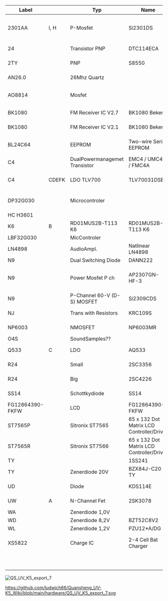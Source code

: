 
Label |   | Typ | Name | Pin | Case | Manufacturer | Datasheet-Link | Param1 | Param2 | Param3
-- | -- | -- | -- | -- | -- | -- | -- | -- | -- | --
2301AA | I, H | P-Mosfet | Si2301DS | 3 | TO-236 (SOT-23) | Vishay | https://github.com/amnemonic/Quansheng_UV-K5_Firmware/blob/main/hardware/2301A_SI2301_Datasheet.pdf | 2,5V |   | 1,25W
24 |   | Transistor PNP | DTC114ECA | 3 | SOT23 |   | https://github.com/ludwich66/Quansheng_UV-K5_Wiki/blob/main/hardware/24_DTC114ECA_Galaxy%20Electrical.pdf |   |   |  
2TY |   | PNP | S8550 | 3 |   |   | https://github.com/amnemonic/Quansheng_UV-K5_Firmware/blob/main/hardware/S8550-2TY-PNP_Datasheet.pdf |   |   |  
AN26.0 |   | 26Mhz Quartz |   |   |   |   | https://github.com/amnemonic/Quansheng_UV-K5_Firmware/blob/main/hardware/AN26.0_TCXO_KDS_Datasheet.pdf |   |   |  
AO8814 |   | Mosfet |   |   |   | Alpha & Omega Semiconductor, Ltd. | https://github.com/amnemonic/Quansheng_UV-K5_Firmware/blob/main/hardware/AO8814_AlphaOmegaSemiconductors.pdf |   |   |  
BK1080 |   | FM Receiver IC V2.7 | BK1080 Beken | 2x4 |   | Beken | https://github.com/amnemonic/Quansheng_UV-K5_Firmware/blob/main/hardware/BK1080_Datasheet_V2.7.pdf |   |   |  
BK1080 |   | FM Receiver IC V2.1 | BK1080 Beken | 2x4 |   | Beken | https://github.com/amnemonic/Quansheng_UV-K5_Firmware/blob/main/hardware/BK1080_Datasheet_V2.1.pdf |   |   |  
BL24C64 |   | EEPROM | Two-wire Serial EEPROM | 2x4 | JEDEC SOIC | Shanghai Belling Corp., Ltd | https://github.com/ludwich66/Quansheng_UV-K5_Firmware/blob/main/hardware/BL24C64_Datasheet.pdf | 64K 8192*8 |   |  
C4 |   | DualPowermanagemet Transistor | EMC4 / UMC4N / FMC4A | 5 |   |   |   |   |   |  
C4 | CDEFK | LDO TLV700 | TLV70031DSER | 5 | SC-70, SOT | TI | https://github.com/amnemonic/Quansheng_UV-K5_Firmware/blob/main/hardware/C4_TLV700_TI_Datasheet.pdf | 1,8 V |   |  
DP32G030 |   | Microcontroler |   |   |   | Action Dynamic Tech.(HK) Trading Co. |   |   |   |  
HC H3601 |   |   |   | 2x4 | SOP8 |   |   |   |   |  
K6 | B | RD01MUS2B-T113 K6 | RD01MUS2B-T113 K6 | 3 | SOT89 | Mitsubishi | https://github.com/amnemonic/Quansheng_UV-K5_Firmware/blob/main/hardware/K6_RD01MUS2B_Mitsubishi_Datasheet.pdf |   |   |  
LBF32G030 |   | MicControler |   |   |   |   |   |   |   |  
LN4898 |   | AudioAmpl. | Natlinear LN4898 | 2 x 4 | SOP8 | Natlinear | https://github.com/amnemonic/Quansheng_UV-K5_Firmware/blob/main/hardware/LN4898_Datasheet.pdf | 1W |   |  
N9 |   | Dual Switching Diode | DANN222 | 3 |   | ON |   |   |   |  
N9 |   | Power Mosfet P ch | AP2307GN-HF-3 | 3 | SOT-23 | Advanced Power Electronics Corp. |   |   |   |  
N9 |   | P-Channel 60-V (D-S) MOSFET | Si2309CDS | 3 | SOT-24 | Vishay Siliconix |   |   |   |  
NJ |   | Trans with Resistors | KRC109S | 3 | SOT-23 | KEC | https://github.com/amnemonic/Quansheng_UV-K5_Firmware/blob/main/hardware/NJ_KRC109S_KEC_Datasheet.pdf |   |   |  
NP6003 |   | NMOSFET | NP6003MR | 3 | SOT-23-3L | Natlinear | https://github.com/amnemonic/Quansheng_UV-K5_Firmware/blob/main/hardware/NP6003_NP6003MR_Datasheet.pdf |   |   |  
O4S |   | SoundSamples?? |   | 2x4 |   |   |   |   |   |  
Q533 | C | LDO | AQ533 | 3 | SOT89 | acutechnoligy | https://github.com/amnemonic/Quansheng_UV-K5_Firmware/blob/main/hardware/AQ533_AcutechnologySemiconductor.pdf | 3,3V |   |  
R24 |   | Small | 2SC3356 |   | SOT-23 |   | https://github.com/amnemonic/Quansheng_UV-K5_Firmware/blob/main/hardware/R24_2SC4226_Datasheet.PDF |   |   |  
R24 |   | Big | 2SC4226 |   | SOT-323 |   | https://github.com/amnemonic/Quansheng_UV-K5_Firmware/blob/main/hardware/R24_2SC4226_Datasheet.PDF |   |   |  
SS14 |   | Schottkydiode | SS14 | 2 | DO-214AC |   |   | 40V | 1A |  
FG12864390-FKFW |   | LCD | FG12864390-FKFW | 12 | Modul |   |   | 128x64 px |   |  
ST7565P |   | Sitronix ST7565 | 65 x 132 Dot Matrix LCD Controller/Driver |   |   | Sitronix | https://github.com/amnemonic/Quansheng_UV-K5_Firmware/blob/main/hardware/ST7565P_Datasheet_V2.3.pdf |   |   |  
ST7565R |   | Sitronix ST7566 | 65 x 132 Dot Matrix LCD Controller/Driver |   |   | Sitronix | https://github.com/amnemonic/Quansheng_UV-K5_Firmware/blob/main/hardware/ST7565R_Datasheet_V1.7.pdf |   |   |  
TY |   |   | 1SS241 | 2 |   |   |   |   |   |  
TY |   | Zenerdiode 20V | BZX84J-C20 TY | 2 |   | NXP |   |   |   |  
UD |   | Diode | KDS114E | 2 | SOD-323F | KEC | https://github.com/ludwich66/Quansheng_UV-K5_Wiki/blob/main/hardware/UD_KDS114E_Diode_KEC_Datasheet.pdf |   |   |  
UW | A | N-Channel Fet | 2SK3078 | 3 | SOT89 | Toshiba | https://github.com/ludwich66/Quansheng_UV-K5_Wiki/blob/main/hardware/UW_2SK3078_Toshiba_Datasheet.PDF |   |   |  
WA |   | Zenerdiode 1,0V |   | 2 |   | NXP |   | 1,0V |   |  
WD |   | Zenerdiode 8,2V | BZT52C8V2 | 2 |   | NXP |   | 8,2V |   |  
WL |   | Zenerdiode 1,2V | PZU12*A/DG | 2 |   | NXP |   | 1,2V |   |  
XS5822 |   | Charge IC | 2-4 Cell Bat Charger | 2 x 4 + 1 | E SOP8 | ShenZen ChipSourceTek | https://github.com/amnemonic/Quansheng_UV-K5_Firmware/blob/main/hardware/XS5822_Datasheet_V1.0.pdf |   |   |  
  |   |   |   |   |   |   |   |   |   |  
  |   |   |   |   |   |   |   |  



![QS_UV_K5_export_7](https://github.com/ludwich66/Quansheng_UV-K5_Wiki/assets/12202733/d2ca9610-05e0-43fc-9c43-d7c07d9651ad)

https://github.com/ludwich66/Quansheng_UV-K5_Wiki/blob/main/hardware/QS_UV_K5_export_7.svg



